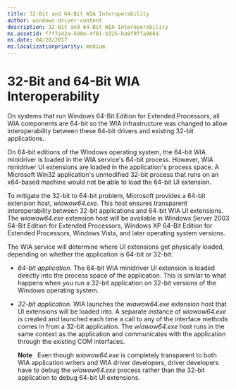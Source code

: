 ```yaml
---
title: 32-Bit and 64-Bit WIA Interoperability
author: windows-driver-content
description: 32-Bit and 64-Bit WIA Interoperability
ms.assetid: f7f7a42a-590e-4f81-b325-ba9f9ffa9664
ms.date: 04/20/2017
ms.localizationpriority: medium
---
```


# 32-Bit and 64-Bit WIA Interoperability


On systems that run Windows 64-Bit Edition for Extended Processors, all WIA components are 64-bit so the WIA infrastructure was changed to allow interoperability between these 64-bit drivers and existing 32-bit applications.

On 64-bit editions of the Windows operating system, the 64-bit WIA minidriver is loaded in the WIA service's 64-bit process. However, WIA minidriver UI extensions are loaded in the application's process space. A Microsoft Win32 application's unmodified 32-bit process that runs on an x64-based machine would not be able to load the 64-bit UI extension.

To mitigate the 32-bit to 64-bit problem, Microsoft provides a 64-bit extension host, *wiawow64.exe*. This host ensures transparent interoperability between 32-bit applications and 64-bit WIA UI extensions. The *wiawow64.exe* extension host will be available in Windows Server 2003 64-Bit Edition for Extended Processors, Windows XP 64-Bit Edition for Extended Processors, Windows Vista, and later operating system versions.

The WIA service will determine where UI extensions get physically loaded, depending on whether the application is 64-bit or 32-bit:

-   *64-bit application*. The 64-bit WIA minidriver UI extension is loaded directly into the process space of the application. This is similar to what happens when you run a 32-bit application on 32-bit versions of the Windows operating system.

-   *32-bit application*. WIA launches the *wiawow64.exe* extension host that UI extensions will be loaded into. A separate instance of *wiawow64.exe* is created and launched each time a call to any of the interface methods comes in from a 32-bit application. The *wiawow64.exe* host runs in the same context as the application and communicates with the application through the existing COM interfaces.

    **Note**   Even though *wiawow64.exe* is completely transparent to both WIA application writers and WIA driver developers, driver developers have to debug the *wiawow64.exe* process rather than the 32-bit application to debug 64-bit UI extensions.

     

 

 




